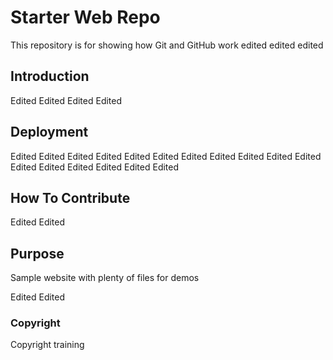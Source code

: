 # Starter Web Repo

This repository is for showing how Git and GitHub work edited edited edited

## Introduction
Edited Edited Edited Edited

## Deployment
Edited Edited Edited Edited Edited Edited Edited Edited Edited Edited Edited Edited Edited Edited Edited Edited Edited 

## How To Contribute
Edited Edited

## Purpose

Sample website with plenty of files for demos

Edited Edited

### Copyright 
Copyright training
